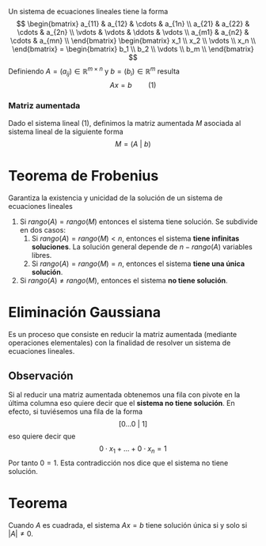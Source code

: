 Un sistema de ecuaciones lineales tiene la forma
$$ \begin{bmatrix} a_{11} & a_{12} & \cdots & a_{1n} \\ a_{21} & a_{22} & \cdots & a_{2n} \\ \vdots & \vdots & \ddots & \vdots \\ a_{m1} & a_{n2} & \cdots & a_{mn} \\ \end{bmatrix} \begin{bmatrix} x_1 \\ x_2 \\ \vdots \\ x_n \\ \end{bmatrix} = \begin{bmatrix} b_1 \\ b_2 \\ \vdots \\ b_m \\ \end{bmatrix} $$
Definiendo $A = (a_{ij}) \in \mathbb{R}^{m \times n}$ y $b = (b_i) \in \mathbb{R}^m$ resulta 
$$ Ax = b  \quad \quad (1) $$
### Matriz aumentada
Dado el sistema lineal $(1)$, definimos la matriz aumentada $M$ asociada al sistema lineal de la siguiente forma
$$ M = (A \ | \ b) $$

# Teorema de Frobenius
Garantiza la existencia y unicidad de la solución de un sistema de ecuaciones lineales
1. Si $rango(A) = rango(M)$ entonces el sistema tiene solución. Se subdivide en dos casos:
	1. Si $rango(A) = rango(M) < n$, entonces el sistema **tiene infinitas soluciones**. La solución general depende de $n-rango(A)$ variables libres.
	2. Si $rango(A) = rango(M) = n$, entonces el sistema **tiene una única solución**.
2. Si $rango(A) \neq rango(M)$, entonces el sistema **no tiene solución**.

# Eliminación Gaussiana
Es un proceso que consiste en reducir la matriz aumentada (mediante operaciones elementales) con la finalidad de resolver un sistema de ecuaciones lineales.

## Observación
Si al reducir una matriz aumentada obtenemos una fila con pivote en la última columna eso quiere decir que el **sistema no tiene solución**. En efecto, si tuviésemos una fila de la forma
$$
[ 0 \dots 0 \ | \ 1]
$$
eso quiere decir que 
$$
0 \cdot x_1 + \dots + 0 \cdot x_n = 1
$$
Por tanto $0 = 1$. Esta contradicción nos dice que el sistema no tiene solución.

# Teorema
Cuando $A$ es cuadrada, el sistema $Ax=b$ tiene solución única si y solo si $|A| \neq 0$.